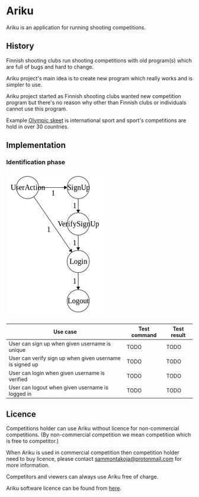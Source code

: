# Ariku

Ariku is an application for running shooting competitions.

## History

Finnish shooting clubs run shooting competitions with old program(s) which are full of bugs
and hard to change.

Ariku project's main idea is to create new program which really works and is simpler to use.

Ariku project started as Finnish shooting clubs wanted new competition program but
there's no reason why other than Finnish clubs or individuals cannot use this program.

Example [Olympic skeet](https://en.wikipedia.org/wiki/Olympic_skeet) is international sport
and sport's competitions are hold in over 30 countries.

## Implementation

### Identification phase

![](states1.png)

|Use case   | Test command | Test result |
|---|---|---|
|User can sign up when given username is unique | TODO | TODO |
|User can verify sign up when given username is signed up | TODO | TODO |
|User can login when given username is verified | TODO | TODO |
|User can logout when given username is logged in | TODO | TODO |

## Licence

Competitions holder can use Ariku without licence for non-commercial competitions.
(By non-commercial competition we mean competition which is free to competitor.)

When Ariku is used in commercial competition then competition holder need to buy licence,
please contact sammontakoja@protonmail.com for more information.

Competitors and viewers can always use Ariku free of charge.

Ariku software licence can be found from [here](LICENSE).